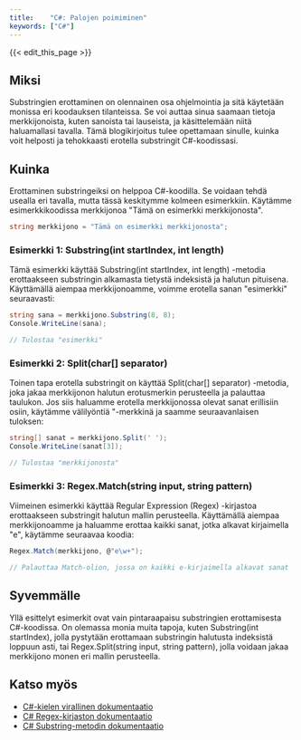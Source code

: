```yaml
---
title:    "C#: Palojen poimiminen"
keywords: ["C#"]
---
```


{{< edit_this_page >}}

## Miksi

Substringien erottaminen on olennainen osa ohjelmointia ja sitä käytetään monissa eri koodauksen tilanteissa. Se voi auttaa sinua saamaan tietoja merkkijonoista, kuten sanoista tai lauseista, ja käsittelemään niitä haluamallasi tavalla. Tämä blogikirjoitus tulee opettamaan sinulle, kuinka voit helposti ja tehokkaasti erotella substringit C#-koodissasi.

## Kuinka

Erottaminen substringeiksi on helppoa C#-koodilla. Se voidaan tehdä usealla eri tavalla, mutta tässä keskitymme kolmeen esimerkkiin. Käytämme esimerkkikoodissa merkkijonoa "Tämä on esimerkki merkkijonosta".

```C#
string merkkijono = "Tämä on esimerkki merkkijonosta";
```

### Esimerkki 1: Substring(int startIndex, int length)

Tämä esimerkki käyttää Substring(int startIndex, int length) -metodia erottaakseen substringin alkamasta tietystä indeksistä ja halutun pituisena. Käyttämällä aiempaa merkkijonoamme, voimme erotella sanan "esimerkki" seuraavasti:

```C#
string sana = merkkijono.Substring(8, 8);
Console.WriteLine(sana);

// Tulostaa "esimerkki"
```

### Esimerkki 2: Split(char[] separator)

Toinen tapa erotella substringit on käyttää Split(char[] separator) -metodia, joka jakaa merkkijonon halutun erotusmerkin perusteella ja palauttaa taulukon. Jos siis haluamme erotella merkkijonossa olevat sanat erillisiin osiin, käytämme välilyöntiä "-merkkinä ja saamme seuraavanlaisen tuloksen:

```C#
string[] sanat = merkkijono.Split(' ');
Console.WriteLine(sanat[3]);

// Tulostaa "merkkijonosta"
```

### Esimerkki 3: Regex.Match(string input, string pattern)

Viimeinen esimerkki käyttää Regular Expression (Regex) -kirjastoa erottaakseen substringit halutun mallin perusteella. Käyttämällä aiempaa merkkijonoamme ja haluamme erottaa kaikki sanat, jotka alkavat kirjaimella "e", käytämme seuraavaa koodia:

```C#
Regex.Match(merkkijono, @"e\w+");

// Palauttaa Match-olion, jossa on kaikki e-kirjaimella alkavat sanat
```

## Syvemmälle

Yllä esittelyt esimerkit ovat vain pintaraapaisu substringien erottamisesta C#-koodissa. On olemassa monia muita tapoja, kuten Substring(int startIndex), jolla pystytään erottamaan substringin halutusta indeksistä loppuun asti, tai Regex.Split(string input, string pattern), jolla voidaan jakaa merkkijono monen eri mallin perusteella.

## Katso myös

- [C#-kielen virallinen dokumentaatio](https://docs.microsoft.com/fi-fi/dotnet/csharp/)
- [C# Regex-kirjaston dokumentaatio](https://docs.microsoft.com/en-us/dotnet/standard/base-types/regular-expression-language-quick-reference)
- [C# Substring-metodin dokumentaatio](https://docs.microsoft.com/en-us/dotnet/api/system.string.substring)